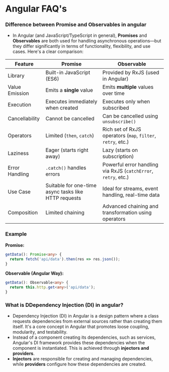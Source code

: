 # Angular FAQ's

### **Difference between Promise and Observables in angular**

- In Angular (and JavaScript/TypeScript in general), **Promises** and **Observables** are both used for handling asynchronous operations—but they differ significantly in terms of functionality, flexibility, and use cases. Here's a clear comparison:

| Feature | **Promise** | **Observable** |
|--------|-------------|----------------|
| Library | Built-in JavaScript (ES6) | Provided by RxJS (used in Angular) |
| Value Emission | Emits a **single** value | Emits **multiple** values over time |
| Execution | Executes immediately when created | Executes only when subscribed |
| Cancellability | Cannot be cancelled | Can be cancelled using `unsubscribe()` |
| Operators | Limited (`then`, `catch`) | Rich set of RxJS operators (`map`, `filter`, `retry`, etc.) |
| Laziness | Eager (starts right away) | Lazy (starts on subscription) |
| Error Handling | `.catch()` handles errors | Powerful error handling via RxJS (`catchError`, `retry`, etc.) |
| Use Case | Suitable for one-time async tasks like HTTP requests | Ideal for streams, event handling, real-time data |
| Composition | Limited chaining | Advanced chaining and transformation using operators |

### Example

**Promise:**
```typescript
getData(): Promise<any> {
  return fetch('api/data').then(res => res.json());
}
```

**Observable (Angular Way):**
```typescript
getData(): Observable<any> {
  return this.http.get<any>('api/data');
}
```

### **What is DDependency Injection (DI) in angular?**
- Dependency Injection (DI) in Angular is a design pattern where a class requests dependencies from external sources rather than creating them itself. It's a core concept in Angular that promotes loose coupling, modularity, and testability. 
- Instead of a component creating its dependencies, such as services, Angular's DI framework provides these dependencies when the component is instantiated. This is achieved through **injectors and providers**. 
- **Injectors** are responsible for creating and managing dependencies, while **providers** configure how these dependencies are created. 
